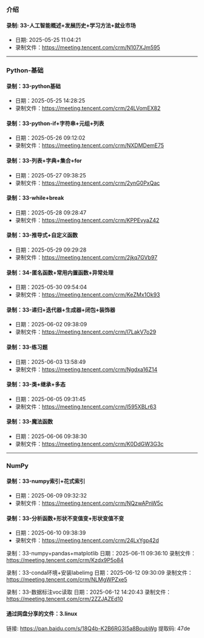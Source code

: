 ### 介绍
#### 录制: 33-人工智能概述+发展历史+学习方法+就业市场
- 日期: 2025-05-25 11:04:21
- 录制文件：https://meeting.tencent.com/crm/N107XJm595


---
### Python-基础
#### 录制：33-python基础
- 日期：2025-05-25 14:28:25
- 录制文件：https://meeting.tencent.com/crm/24LVomEX82

#### 录制：33-python-if+字符串+元组+列表
- 日期：2025-05-26 09:12:02
- 录制文件：https://meeting.tencent.com/crm/NXDMDemE75

#### 录制：33-列表+字典+集合+for
- 日期：2025-05-27 09:38:25
- 录制文件：https://meeting.tencent.com/crm/2ynG0PxQac

#### 录制：33-while+break
- 日期：2025-05-28 09:28:47
- 录制文件：https://meeting.tencent.com/crm/KPPEvyaZ42

#### 录制：33-推导式+自定义函数
- 日期：2025-05-29 09:29:28
- 录制文件：https://meeting.tencent.com/crm/2jkq7GVb97

#### 录制：34-匿名函数+常用内置函数+异常处理
- 日期：2025-05-30 09:54:04
- 录制文件：https://meeting.tencent.com/crm/KeZMx1Ok93

#### 录制：33-递归+迭代器+生成器+闭包+装饰器
- 日期：2025-06-02 09:38:09
- 录制文件：https://meeting.tencent.com/crm/l7LakV7o29

#### 录制：33-练习题
- 日期：2025-06-03 13:58:49
- 录制文件：https://meeting.tencent.com/crm/Ngdxa16Z14

#### 录制：33-类+继承+多态
- 日期：2025-06-05 09:31:45
- 录制文件：https://meeting.tencent.com/crm/l595XBLr63

#### 录制：33-魔法函数
- 日期：2025-06-06 09:38:30
- 录制文件：https://meeting.tencent.com/crm/K0DdGW3G3c

---
### NumPy
#### 录制：33-numpy索引+花式索引
- 日期：2025-06-09 09:32:32
- 录制文件：https://meeting.tencent.com/crm/NQzwAPnW5c

#### 录制：33-分析函数+形状不变值变+形状变值不变
- 日期：2025-06-10 09:38:39
- 录制文件：https://meeting.tencent.com/crm/24LxYgp42d

录制：33-numpy+pandas+matplotlib
日期：2025-06-11 09:36:10
录制文件：https://meeting.tencent.com/crm/Kzdx9P5o84

录制：33-conda环境+安装labelimg
日期：2025-06-12 09:30:09
录制文件：https://meeting.tencent.com/crm/NLMgWPZxe5

录制：33-数据标注voc读取
日期：2025-06-12 14:20:43
录制文件：https://meeting.tencent.com/crm/2ZZJAZEd10

#### 通过网盘分享的文件：3.linux
链接: https://pan.baidu.com/s/18Q4b-K2B6RG3I5a8BoubWg 提取码: 47de